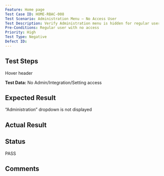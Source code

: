 ```yaml
---
Feature: Home page
Test Case ID: HOME-RBAC-008
Test Scenario: Administration Menu – No Access User
Test Description: Verify Administration menu is hidden for regular user without access
Pre-Conditions: Regular user with no access
Priority: High
Test Type: Negative
Defect ID: 
---
```


## Test Steps
Hover header

**Test Data:** No Admin/Integration/Setting access

## Expected Result
“Administration” dropdown is not displayed

## Actual Result


## Status
PASS

## Comments

